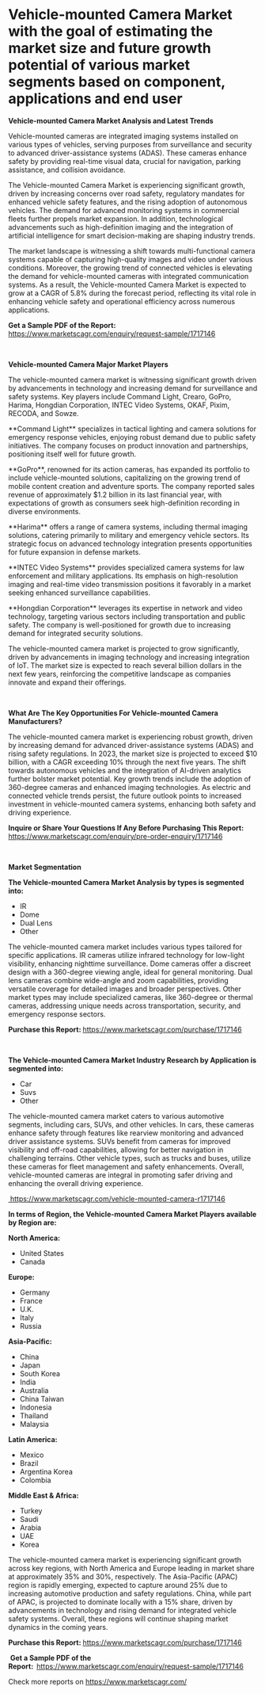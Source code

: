 <p><h1>Vehicle-mounted Camera Market with the goal of estimating the market size and future growth potential of various market segments based on component, applications and end user</h1></p><p><strong>Vehicle-mounted Camera Market Analysis and Latest Trends</strong></p>
<p><p>Vehicle-mounted cameras are integrated imaging systems installed on various types of vehicles, serving purposes from surveillance and security to advanced driver-assistance systems (ADAS). These cameras enhance safety by providing real-time visual data, crucial for navigation, parking assistance, and collision avoidance. </p><p>The Vehicle-mounted Camera Market is experiencing significant growth, driven by increasing concerns over road safety, regulatory mandates for enhanced vehicle safety features, and the rising adoption of autonomous vehicles. The demand for advanced monitoring systems in commercial fleets further propels market expansion. In addition, technological advancements such as high-definition imaging and the integration of artificial intelligence for smart decision-making are shaping industry trends.</p><p>The market landscape is witnessing a shift towards multi-functional camera systems capable of capturing high-quality images and video under various conditions. Moreover, the growing trend of connected vehicles is elevating the demand for vehicle-mounted cameras with integrated communication systems. As a result, the Vehicle-mounted Camera Market is expected to grow at a CAGR of 5.8% during the forecast period, reflecting its vital role in enhancing vehicle safety and operational efficiency across numerous applications.</p></p>
<p><strong>Get a Sample PDF of the Report:&nbsp;</strong> <a href="https://www.marketscagr.com/enquiry/request-sample/1717146?utm_campaign=2008&utm_medium=2&utm_source=Github&utm_content=ia&utm_term=28122024&utm_id=vehicle-mounted-camera">https://www.marketscagr.com/enquiry/request-sample/1717146</a></p>
<p>&nbsp;</p>
<p><strong>Vehicle-mounted Camera Major Market Players</strong></p>
<p><p>The vehicle-mounted camera market is witnessing significant growth driven by advancements in technology and increasing demand for surveillance and safety systems. Key players include Command Light, Crearo, GoPro, Harima, Hongdian Corporation, INTEC Video Systems, OKAF, Pixim, RECODA, and Sowze.</p><p>**Command Light** specializes in tactical lighting and camera solutions for emergency response vehicles, enjoying robust demand due to public safety initiatives. The company focuses on product innovation and partnerships, positioning itself well for future growth.</p><p>**GoPro**, renowned for its action cameras, has expanded its portfolio to include vehicle-mounted solutions, capitalizing on the growing trend of mobile content creation and adventure sports. The company reported sales revenue of approximately $1.2 billion in its last financial year, with expectations of growth as consumers seek high-definition recording in diverse environments.</p><p>**Harima** offers a range of camera systems, including thermal imaging solutions, catering primarily to military and emergency vehicle sectors. Its strategic focus on advanced technology integration presents opportunities for future expansion in defense markets.</p><p>**INTEC Video Systems** provides specialized camera systems for law enforcement and military applications. Its emphasis on high-resolution imaging and real-time video transmission positions it favorably in a market seeking enhanced surveillance capabilities.</p><p>**Hongdian Corporation** leverages its expertise in network and video technology, targeting various sectors including transportation and public safety. The company is well-positioned for growth due to increasing demand for integrated security solutions.</p><p>The vehicle-mounted camera market is projected to grow significantly, driven by advancements in imaging technology and increasing integration of IoT. The market size is expected to reach several billion dollars in the next few years, reinforcing the competitive landscape as companies innovate and expand their offerings.</p></p>
<p>&nbsp;</p>
<p><strong>What Are The Key Opportunities For Vehicle-mounted Camera Manufacturers?</strong></p>
<p><p>The vehicle-mounted camera market is experiencing robust growth, driven by increasing demand for advanced driver-assistance systems (ADAS) and rising safety regulations. In 2023, the market size is projected to exceed $10 billion, with a CAGR exceeding 10% through the next five years. The shift towards autonomous vehicles and the integration of AI-driven analytics further bolster market potential. Key growth trends include the adoption of 360-degree cameras and enhanced imaging technologies. As electric and connected vehicle trends persist, the future outlook points to increased investment in vehicle-mounted camera systems, enhancing both safety and driving experience.</p></p>
<p><strong>Inquire or Share Your Questions If Any Before Purchasing This Report:</strong> <a href="https://www.marketscagr.com/enquiry/pre-order-enquiry/1717146?utm_campaign=2008&utm_medium=2&utm_source=Github&utm_content=ia&utm_term=28122024&utm_id=vehicle-mounted-camera">https://www.marketscagr.com/enquiry/pre-order-enquiry/1717146</a></p>
<p>&nbsp;</p>
<p><strong>Market Segmentation</strong></p>
<p><strong>The Vehicle-mounted Camera Market Analysis by types is segmented into:</strong></p>
<p><ul><li>IR</li><li>Dome</li><li>Dual Lens</li><li>Other</li></ul></p>
<p><p>The vehicle-mounted camera market includes various types tailored for specific applications. IR cameras utilize infrared technology for low-light visibility, enhancing nighttime surveillance. Dome cameras offer a discreet design with a 360-degree viewing angle, ideal for general monitoring. Dual lens cameras combine wide-angle and zoom capabilities, providing versatile coverage for detailed images and broader perspectives. Other market types may include specialized cameras, like 360-degree or thermal cameras, addressing unique needs across transportation, security, and emergency response sectors.</p></p>
<p><strong>Purchase this Report:&nbsp;</strong><a href="https://www.marketscagr.com/purchase/1717146?utm_campaign=2008&utm_medium=2&utm_source=Github&utm_content=ia&utm_term=28122024&utm_id=vehicle-mounted-camera">https://www.marketscagr.com/purchase/1717146</a></p>
<p>&nbsp;</p>
<p><strong>The Vehicle-mounted Camera Market Industry Research by Application is segmented into:</strong></p>
<p><ul><li>Car</li><li>Suvs</li><li>Other</li></ul></p>
<p><p>The vehicle-mounted camera market caters to various automotive segments, including cars, SUVs, and other vehicles. In cars, these cameras enhance safety through features like rearview monitoring and advanced driver assistance systems. SUVs benefit from cameras for improved visibility and off-road capabilities, allowing for better navigation in challenging terrains. Other vehicle types, such as trucks and buses, utilize these cameras for fleet management and safety enhancements. Overall, vehicle-mounted cameras are integral in promoting safer driving and enhancing the overall driving experience.</p></p>
<p><a href="https://www.marketscagr.com/vehicle-mounted-camera-r1717146?utm_campaign=2008&utm_medium=2&utm_source=Github&utm_content=ia&utm_term=28122024&utm_id=vehicle-mounted-camera">&nbsp;https://www.marketscagr.com/vehicle-mounted-camera-r1717146</a></p>
<p><strong>In terms of Region, the Vehicle-mounted Camera Market Players available by Region are:</strong></p>
<p>
    <p> <strong> North America: </strong>
        <ul>
            <li>United States</li>
            <li>Canada</li>
        </ul>
        </p> 
    <p> <strong> Europe: </strong>
        <ul>
            <li>Germany</li>
            <li>France</li>
            <li>U.K.</li>
            <li>Italy</li>
            <li>Russia</li>
        </ul>
        </p> 
    <p> <strong> Asia-Pacific: </strong>
        <ul>
            <li>China</li>
            <li>Japan</li>
            <li>South Korea</li>
            <li>India</li>
            <li>Australia</li>
            <li>China Taiwan</li>
            <li>Indonesia</li>
            <li>Thailand</li>
            <li>Malaysia</li>
        </ul>
        </p> 
    <p> <strong> Latin America: </strong>
        <ul>
            <li>Mexico</li>
            <li>Brazil</li>
            <li>Argentina Korea</li>
            <li>Colombia</li>
        </ul>
        </p> 
    <p> <strong> Middle East & Africa: </strong>
        <ul>
            <li>Turkey</li>
            <li>Saudi</li>
            <li>Arabia</li>
            <li>UAE</li>
            <li>Korea</li>
        </ul>
    </p>
    </p>
<p><p>The vehicle-mounted camera market is experiencing significant growth across key regions, with North America and Europe leading in market share at approximately 35% and 30%, respectively. The Asia-Pacific (APAC) region is rapidly emerging, expected to capture around 25% due to increasing automotive production and safety regulations. China, while part of APAC, is projected to dominate locally with a 15% share, driven by advancements in technology and rising demand for integrated vehicle safety systems. Overall, these regions will continue shaping market dynamics in the coming years.</p></p>
<p><strong>Purchase this Report: </strong><a href="https://www.marketscagr.com/purchase/1717146?utm_campaign=2008&utm_medium=2&utm_source=Github&utm_content=ia&utm_term=28122024&utm_id=vehicle-mounted-camera">https://www.marketscagr.com/purchase/1717146</a></p>
<p>&nbsp;<strong>Get a Sample PDF of the Report:&nbsp;&nbsp;</strong><a href="https://www.marketscagr.com/enquiry/request-sample/1717146?utm_campaign=2008&utm_medium=2&utm_source=Github&utm_content=ia&utm_term=28122024&utm_id=vehicle-mounted-camera">https://www.marketscagr.com/enquiry/request-sample/1717146</a></p>
<p><strong></strong></p>
<p>Check more reports on <a href="https://www.marketscagr.com/?utm_campaign=2008&utm_medium=2&utm_source=Github&utm_content=ia&utm_term=28122024&utm_id=vehicle-mounted-camera">https://www.marketscagr.com/</a></p>